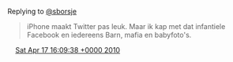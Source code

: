 Replying to [@sborsje](https://twitter.com/sborsje/status/12315714741)

> iPhone maakt Twitter pas leuk\. Maar ik kap met dat infantiele Facebook en iedereens Barn, mafia en babyfoto's\.

<img src="../../media/tweet.ico" width="12" /> [Sat Apr 17 16:09:38 +0000 2010](https://twitter.com/DromerDenker/status/12348674000)